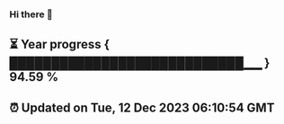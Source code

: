 ### Hi there 👋
⏳ Year progress { ████████████████████████████▁▁ } 94.59 %
---
⏰ Updated on Tue, 12 Dec 2023 06:10:54 GMT
---

